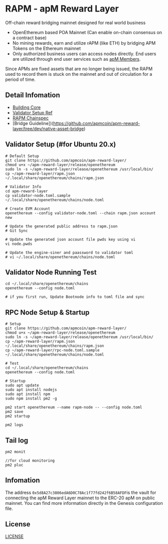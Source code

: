 # RAPM - apM Reward Layer
Off-chain reward bridging mainnet designed for real world business

- OpenEthereum based POA Mainnet (Can enable on-chain consensus on a contract base)
- No mining rewards, earn and utilize rAPM (like ETH) by bridging APM Tokens on the Ethereum mainnet
- Only authorized business users can access nodes directly. End users are utilized through end user services such as [apM Members](https://apm-members.com/).

Since APMs are fixed assets that are no longer being issued, the RAPM used to record them is stuck on the mainnet and out of circulation for a period of time.


## Detail Infomation
- [Building Core](./core/README.md)
- [Validator Setup Ref](https://openethereum.github.io/Validator-Set-Tutorial-1)
- [RAPM Chainspec](./chainspec/genesis.json)
- [Bridge Guideline])(https://github.com/apmcoin/apm-reward-layer/tree/dev/native-asset-bridge)


## Validator Setup (#for Ubuntu 20.x)
```
# Default Setup
git clone https://github.com/apmcoin/apm-reward-layer/
chmod u+x ~/apm-reward-layer/release/openethereum
sudo ln -s ~/apm-reward-layer/release/openethereum /usr/local/bin/
cp ~/apm-reward-layer/rapm.json ~/.local/share/openethereum/chains/rapm.json

# Validator Info
cd apm-reward-layer
cp validator-node.toml.sample ~/.local/share/openethereum/chains/node.toml

# Create EVM Account
openethereum --config validator-node.toml --chain rapm.json account new

# Update the generated public address to rapm.json
# Git Sync

# Update the generated json account file pwds key using vi
vi node.pwds

# Update the engine-siner and paassword to validator toml
# vi ~/.local/share/openethereum/chains/node.toml

```


## Validator Node Running Test
```
cd ~/.local/share/openethereum/chains
openethereum --config node.toml

# if you first run, Update Bootnode info to toml file and sync

```

## RPC Node Setup & Startup
```
# Setup
git clone https://github.com/apmcoin/apm-reward-layer/
chmod u+x ~/apm-reward-layer/release/openethereum
sudo ln -s ~/apm-reward-layer/release/openethereum /usr/local/bin/
cp ~/apm-reward-layer/rapm.json ~/.local/share/openethereum/chains/rapm.json
cp ~/apm-reward-layer/rpc-node.toml.sample ~/.local/share/openethereum/chains/node.toml

# Test
cd ~/.local/share/openethereum/chains
openethereum --config node.toml

# Startup
sudo apt update
sudo apt install nodejs
sudo apt install npm
sudo npm install pm2 -g

pm2 start openethereum --name rapm-node -- --config node.toml
pm2 save
pm2 startup

pm2 logs

```

## Tail log
```
pm2 monit

//for cloud monitoring
pm2 pluc
```

## Infomation
The address `0x5d8A27c3806edA6D0C78Ac1f77fd242f6B58AFDF`is the vault for connecting the apM Reward Layer mainnet to the ERC-20 apM on public mainnet.
You can find more information directly in the Genesis configuration file.

## License
[LICENSE](./openethereum/LICENSE)

